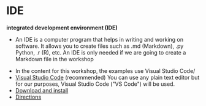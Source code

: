 # IDE 

**integrated development environment (IDE)** 
* An IDE is a computer program that helps in writing and working on software. It allows you to create files such as .md (Markdown), .py Python, .r (R), etc. An IDE is only needed if we are going to create a Markdown file in the workshop
- In the content for this workshop, the examples use Visual Studio Code/
- [Visual Studio Code](https://github.com/DHRI-Curriculum/install/blob/v2.0/guides/visual-studio-code.md) (recommended) You can use any plain text editor but for our purposes, Visual Studio Code ("VS Code") will be used.
 - [Download and install](https://code.visualstudio.com/)
 - [Directions](https://curriculum.dhinstitutes.org/installations/microsoft-visual-studio-code/)

